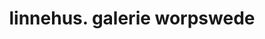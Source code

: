 ---
title: "linnehus. galerie worpswede"
url: /worpswede/linnehus-galerie-worpswede/
shop: Modehaus
---